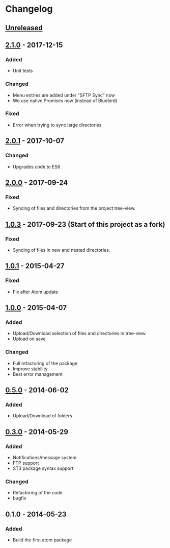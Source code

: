 # Changelog

## [Unreleased]

## [2.1.0] - 2017-12-15

### Added
- Unit tests

### Changed
* Menu entries are added under "SFTP Sync" now
* We use native Promises now (instead of Bluebird)

### Fixed
* Error when trying to sync large directories


## [2.0.1] - 2017-10-07

### Changed
* Upgrades code to ES6


## [2.0.0] - 2017-09-24

### Fixed
- Syncing of files and directories from the project tree-view.


## [1.0.3] - 2017-09-23 (Start of this project as a fork)

### Fixed
- Syncing of files in new and nested directories.


## [1.0.1] - 2015-04-27

### Fixed
- Fix after Atom update


## [1.0.0] - 2015-04-07

### Added
- Upload/Download selection of files and directories in tree-view
- Upload on save

### Changed
* Full refactoring of the package
* Improve stability
* Best error management


## [0.5.0] - 2014-06-02

### Added
- Upload/Download of folders


## [0.3.0] - 2014-05-29

### Added
- Notifications/message system
- FTP support
- ST3 package syntax support

### Changed
- Refactoring of the code
- bugfix


## 0.1.0 - 2014-05-23

### Added
- Build the first atom package


[Unreleased]: https://github.com/christophgockel/atom-sft-sync/compare/v2.1.0...HEAD
[2.1.0]: https://github.com/christophgockel/atom-sftp-sync/compare/v2.0.1...v2.1.0
[2.0.1]: https://github.com/christophgockel/atom-sftp-sync/compare/v2.0.0...v2.0.1
[2.0.0]: https://github.com/christophgockel/atom-sftp-sync/compare/v1.0.3...v2.0.0
[1.0.3]: https://github.com/christophgockel/atom-sftp-sync/compare/v1.0.1...v1.0.3
[1.0.1]: https://github.com/christophgockel/atom-sftp-sync/compare/v1.0.0...v1.0.1
[1.0.0]: https://github.com/christophgockel/atom-sftp-sync/compare/v0.5.0...v1.0.0
[0.5.0]: https://github.com/christophgockel/atom-sftp-sync/compare/v0.3.0...v0.5.0
[0.3.0]: https://github.com/christophgockel/atom-sftp-sync/compare/v0.1.0...v0.3.0


